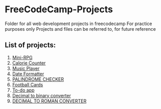 # FreeCodeCamp-Projects
Folder for all web development projects in freecodecamp
For practice purposes only
Projects and files can be referred to, for future reference

## List of projects:
1. [Mini-RPG](https://obhi1kenobhi.github.io/FreeCodeCamp-Projects/rpg-dragon-repeller/)
2. [Calorie Counter](https://obhi1kenobhi.github.io/FreeCodeCamp-Projects/calorie-counter/)
3. [Music Player](https://obhi1kenobhi.github.io/FreeCodeCamp-Projects/music-player/)
4. [Date Formatter](https://obhi1kenobhi.github.io/FreeCodeCamp-Projects/date-formatter/)
5. [PALINDROME CHECKER](https://obhi1kenobhi.github.io/FreeCodeCamp-Projects/palindrome-checker/)
6. [Football Cards](https://obhi1kenobhi.github.io/FreeCodeCamp-Projects/football-cards/)
7. [To-do app](https://obhi1kenobhi.github.io/FreeCodeCamp-Projects/todo-app/)
8. [Decimal to binary converter](https://obhi1kenobhi.github.io/FreeCodeCamp-Projects/binary-converter/)
9. [DECIMAL TO ROMAN CONVERTER](https://obhi1kenobhi.github.io/FreeCodeCamp-Projects/roman-converter/)
